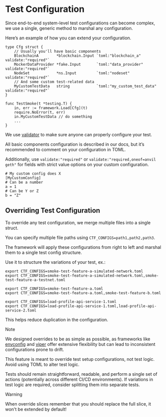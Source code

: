 # Test Configuration

Since end-to-end system-level test configurations can become complex, we use a single, generic method to marshal any configuration.

Here’s an example of how you can extend your configuration.

```golang
type Cfg struct {
    // Usually you'll have basic components
	BlockchainA        *blockchain.Input `toml:"blockchain_a" validate:"required"`
	MockerDataProvider *fake.Input       `toml:"data_provider" validate:"required"`
	NodeSet            *ns.Input         `toml:"nodeset" validate:"required"`
    // And some custom test-related data
    MyCustomTestData   string            `toml:"my_custom_test_data" validate:"required"`
}

func TestSmoke(t *testing.T) {
    in, err := framework.Load[Cfg](t)
    require.NoError(t, err)
    in.MyCustomTestData // do something
    ...
}
```

We use [validator](https://github.com/go-playground/validator) to make sure anyone can properly configure your test.

All basic components configuration is described in our docs, but it’s recommended to comment on your configuration in TOML.

Additionally, use `validate:"required"` or `validate:"required,oneof=anvil geth"` for fields with strict value options on your custom configuration.
```
# My custom config does X
[MyCustomConfig]
# Can be a number
a = 1
# Can be Y or Z
b = "Z"
```


## Overriding Test Configuration

To override any test configuration, we merge multiple files into a single struct.

You can specify multiple file paths using `CTF_CONFIGS=path1,path2,path3`.

The framework will apply these configurations from right to left and marshal them to a single test config structure.

Use it to structure the variations of your test, ex.:
```
export CTF_CONFIGS=smoke-test-feature-a-simulated-network.toml
export CTF_CONFIGS=smoke-test-feature-a-simulated-network.toml,smoke-test-feature-a-testnet.toml

export CTF_CONFIGS=smoke-test-feature-a.toml
export CTF_CONFIGS=smoke-test-feature-a.toml,smoke-test-feature-b.toml

export CTF_CONFIGS=load-profile-api-service-1.toml
export CTF_CONFIGS=load-profile-api-service-1.toml,load-profile-api-service-2.toml
```

This helps reduce duplication in the configuration.

> [!NOTE]
> We designed overrides to be as simple as possible, as frameworks like [envconfig](https://github.com/kelseyhightower/envconfig) and [viper](https://github.com/spf13/viper) offer extensive flexibility but can lead to inconsistent configurations prone to drift.
> 
> This feature is meant to override test setup configurations, not test logic. Avoid using TOML to alter test logic.
> 
> Tests should remain straightforward, readable, and perform a single set of actions (potentially across different CI/CD environments). If variations in test logic are required, consider splitting them into separate tests.

> [!WARNING]  
> When override slices remember that you should replace the full slice, it won't be extended by default!
